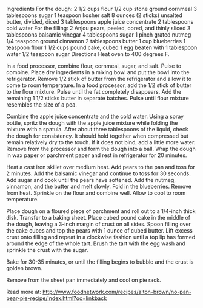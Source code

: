 Ingredients
For the dough:
2 1/2 cups flour
1/2 cup stone ground cornmeal
3 tablespoons sugar
1 teaspoon kosher salt
8 ounces (2 sticks) unsalted butter, divided, diced
3 tablespoons apple juice concentrate
2 tablespoons cold water
For the filling:
2 Anjou pears, peeled, cored, and thinly sliced
3 tablespoons balsamic vinegar
4 tablespoons sugar
1 pinch grated nutmeg
1/4 teaspoon ground cinnamon
2 tablespoons butter
1 cup blueberries
1 teaspoon flour
1 1/2 cups pound cake, cubed
1 egg beaten with 1 tablespoon water
1/2 teaspoon sugar
Directions
Heat oven to 400 degrees F.

In a food processor, combine flour, cornmeal, sugar, and salt. Pulse to combine. Place dry ingredients in a mixing bowl and put the bowl into the refrigerator. Remove 1/2 stick of butter from the refrigerator and allow it to come to room temperature. In a food processor, add the 1/2 stick of butter to the flour mixture. Pulse until the fat completely disappears. Add the remaining 1 1/2 sticks butter in separate batches. Pulse until flour mixture resembles the size of a pea.

Combine the apple juice concentrate and the cold water. Using a spray bottle, spritz the dough with the apple juice mixture while folding the mixture with a spatula. After about three tablespoons of the liquid, check the dough for consistency. It should hold together when compressed but remain relatively dry to the touch. If it does not bind, add a little more water. Remove from the processor and form the dough into a ball. Wrap the dough in wax paper or parchment paper and rest in refrigerator for 20 minutes.

Heat a cast iron skillet over medium heat. Add pears to the pan and toss for 2 minutes. Add the balsamic vinegar and continue to toss for 30 seconds. Add sugar and cook until the pears have softened. Add the nutmeg, cinnamon, and the butter and melt slowly. Fold in the blueberries. Remove from heat. Sprinkle on the flour and combine well. Allow to cool to room temperature.

Place dough on a floured piece of parchment and roll out to a 1/4-inch thick disk. Transfer to a baking sheet. Place cubed pound cake in the middle of the dough, leaving a 3-inch margin of crust on all sides. Spoon filling over the cake cubes and top the pears with 1 ounce of cubed butter. Lift excess crust onto filling and repeat in a clockwise fashion until a top lip has formed around the edge of the whole tart. Brush the tart with the egg wash and sprinkle the crust with the sugar.

Bake for 30-35 minutes, or until the filling begins to bubble and the crust is golden brown.

Remove from the sheet pan immediately and cool on pie rack.

Read more at: http://www.foodnetwork.com/recipes/alton-brown/no-pan-pear-pie-recipe/index.html?oc=linkback